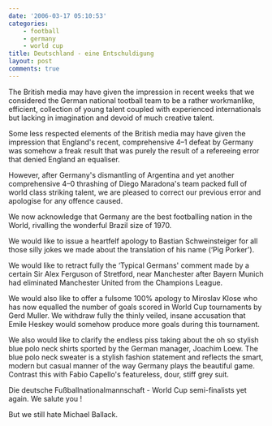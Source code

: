 ```yaml
---
date: '2006-03-17 05:10:53'
categories:
    - football
    - germany
    - world cup
title: Deutschland - eine Entschuldigung
layout: post
comments: true
---
```


The British media may have given the impression in recent weeks that we
considered the German national tootball team to be a rather workmanlike,
efficient, collection of young talent coupled with experienced
internationals but lacking in imagination and devoid of much creative
talent.

Some less respected elements of the British media may have given the
impression that England's recent, comprehensive 4–1 defeat by Germany
was somehow a freak result that was purely the result of a refereeing
error that denied England an equaliser.

However, after Germany's dismantling of Argentina and yet another
comprehensive 4–0 thrashing of Diego Maradona's team packed full of
world class striking talent, we are pleased to correct our previous
error and apologise for any offence caused.

We now acknowledge that Germany are the best footballing nation in the
World, rivalling the wonderful Brazil size of 1970.

We would like to issue a heartfelf apology to Bastian Schweinsteiger for
all those silly jokes we made about the translation of his name (‘Pig
Porker').

We would like to retract fully the ‘Typical Germans' comment made by a
certain Sir Alex Ferguson of Stretford, near Manchester after Bayern
Munich had eliminated Manchester United from the Champions League.

We would also like to offer a fulsome 100% apology to Miroslav Klose who
has now equalled the number of goals scored in World Cup tournaments by
Gerd Muller. We withdraw fully the thinly veiled, insane accusation that
Emile Heskey would somehow produce more goals during this tournament.

We also would like to clarify the endless piss taking about the oh so
stylish blue polo neck shirts sported by the German manager, Joachim
Loew. The blue polo neck sweater is a stylish fashion statement and
reflects the smart, modern but casual manner of the way Germany plays
the beautiful game. Contrast this with Fabio Capello's featureless,
dour, stiff grey suit.

Die deutsche Fußballnationalmannschaft - World Cup semi-finalists yet
again. We salute you !

But we still hate Michael Ballack.
